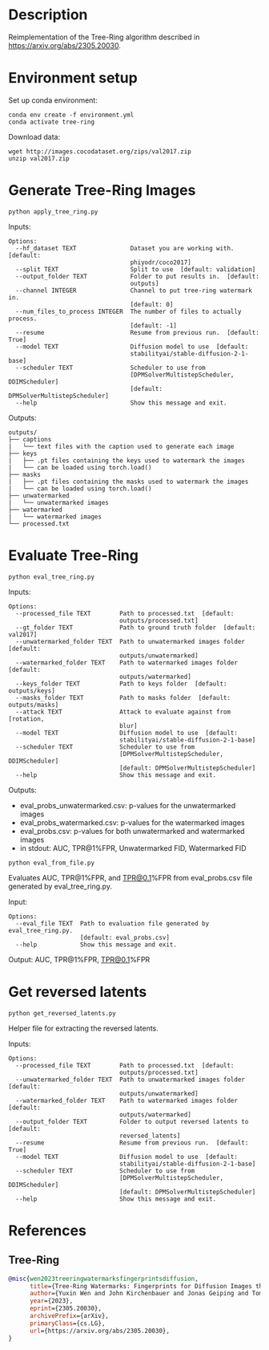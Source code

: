 # Description
Reimplementation of the Tree-Ring algorithm described in https://arxiv.org/abs/2305.20030.

# Environment setup
Set up conda environment:

```
conda env create -f environment.yml
conda activate tree-ring
```

Download data:

```
wget http://images.cocodataset.org/zips/val2017.zip
unzip val2017.zip
```

# Generate Tree-Ring Images
```python apply_tree_ring.py```

Inputs:
```
Options:
  --hf_dataset TEXT               Dataset you are working with.  [default:
                                  phiyodr/coco2017]
  --split TEXT                    Split to use  [default: validation]
  --output_folder TEXT            Folder to put results in.  [default:
                                  outputs]
  --channel INTEGER               Channel to put tree-ring watermark in.
                                  [default: 0]
  --num_files_to_process INTEGER  The number of files to actually process.
                                  [default: -1]
  --resume                        Resume from previous run.  [default: True]
  --model TEXT                    Diffusion model to use  [default:
                                  stabilityai/stable-diffusion-2-1-base]
  --scheduler TEXT                Scheduler to use from
                                  [DPMSolverMultistepScheduler, DDIMScheduler]
                                  [default: DPMSolverMultistepScheduler]
  --help                          Show this message and exit.
```

Outputs:
```
outputs/
├── captions
|   └── text files with the caption used to generate each image
├── keys
|   ├── .pt files containing the keys used to watermark the images
|   └── can be loaded using torch.load()
├── masks
|   ├── .pt files containing the masks used to watermark the images
|   └── can be loaded using torch.load()
├── unwatermarked
|   └── unwatermarked images
├── watermarked
|   └── watermarked images
└── processed.txt
```

# Evaluate Tree-Ring
```python eval_tree_ring.py```

Inputs:
```
Options:
  --processed_file TEXT        Path to processed.txt  [default:
                               outputs/processed.txt]
  --gt_folder TEXT             Path to ground truth folder  [default: val2017]
  --unwatermarked_folder TEXT  Path to unwatermarked images folder  [default:
                               outputs/unwatermarked]
  --watermarked_folder TEXT    Path to watermarked images folder  [default:
                               outputs/watermarked]
  --keys_folder TEXT           Path to keys folder  [default: outputs/keys]
  --masks_folder TEXT          Path to masks folder  [default: outputs/masks]
  --attack TEXT                Attack to evaluate against from [rotation,
                               blur]
  --model TEXT                 Diffusion model to use  [default:
                               stabilityai/stable-diffusion-2-1-base]
  --scheduler TEXT             Scheduler to use from
                               [DPMSolverMultistepScheduler, DDIMScheduler]
                               [default: DPMSolverMultistepScheduler]
  --help                       Show this message and exit.
```

Outputs:
 - eval_probs_unwatermarked.csv: p-values for the unwatermarked images
 - eval_probs_watermarked.csv: p-values for the watermarked images
 - eval_probs.csv: p-values for both unwatermarked and watermarked images
 - in stdout: AUC, TPR@1%FPR, Unwatermarked FID, Watermarked FID

```python eval_from_file.py```

Evaluates AUC, TPR@1%FPR, and TPR@0.1%FPR from eval_probs.csv file generated by eval_tree_ring.py.

Input:
```
Options:
  --eval_file TEXT  Path to evaluation file generated by eval_tree_ring.py.
                    [default: eval_probs.csv]
  --help            Show this message and exit.
```

Output: AUC, TPR@1%FPR, TPR@0.1%FPR

# Get reversed latents
```python get_reversed_latents.py```

Helper file for extracting the reversed latents.

Inputs:
```
Options:
  --processed_file TEXT        Path to processed.txt  [default:
                               outputs/processed.txt]
  --unwatermarked_folder TEXT  Path to unwatermarked images folder  [default:
                               outputs/unwatermarked]
  --watermarked_folder TEXT    Path to watermarked images folder  [default:
                               outputs/watermarked]
  --output_folder TEXT         Folder to output reversed latents to  [default:
                               reversed_latents]
  --resume                     Resume from previous run.  [default: True]
  --model TEXT                 Diffusion model to use  [default:
                               stabilityai/stable-diffusion-2-1-base]
  --scheduler TEXT             Scheduler to use from
                               [DPMSolverMultistepScheduler, DDIMScheduler]
                               [default: DPMSolverMultistepScheduler]
  --help                       Show this message and exit.
```

# References
## Tree-Ring
```bibtex
@misc{wen2023treeringwatermarksfingerprintsdiffusion,
      title={Tree-Ring Watermarks: Fingerprints for Diffusion Images that are Invisible and Robust}, 
      author={Yuxin Wen and John Kirchenbauer and Jonas Geiping and Tom Goldstein},
      year={2023},
      eprint={2305.20030},
      archivePrefix={arXiv},
      primaryClass={cs.LG},
      url={https://arxiv.org/abs/2305.20030}, 
}
```